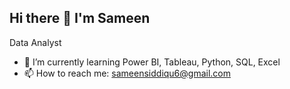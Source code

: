 ## Hi there 👋 I'm Sameen
   Data Analyst

- 🌱 I’m currently learning  Power BI, Tableau, Python, SQL, Excel
- 📫 How to reach me: sameensiddiqu6@gmail.com
  

